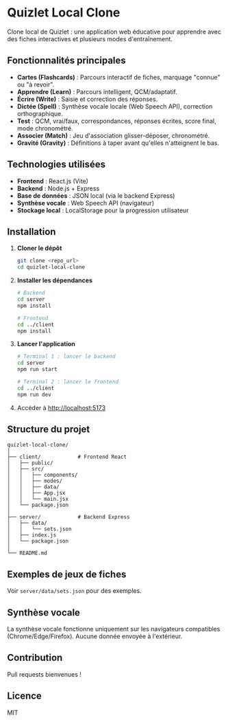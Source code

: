 # Quizlet Local Clone

Clone local de Quizlet : une application web éducative pour apprendre avec des fiches interactives et plusieurs modes d'entraînement.

## Fonctionnalités principales

- **Cartes (Flashcards)** : Parcours interactif de fiches, marquage "connue" ou "à revoir".
- **Apprendre (Learn)** : Parcours intelligent, QCM/adaptatif.
- **Écrire (Write)** : Saisie et correction des réponses.
- **Dictée (Spell)** : Synthèse vocale locale (Web Speech API), correction orthographique.
- **Test** : QCM, vrai/faux, correspondances, réponses écrites, score final, mode chronométré.
- **Associer (Match)** : Jeu d'association glisser-déposer, chronométré.
- **Gravité (Gravity)** : Définitions à taper avant qu'elles n'atteignent le bas.

## Technologies utilisées

- **Frontend** : React.js (Vite)
- **Backend** : Node.js + Express
- **Base de données** : JSON local (via le backend Express)
- **Synthèse vocale** : Web Speech API (navigateur)
- **Stockage local** : LocalStorage pour la progression utilisateur

## Installation

1. **Cloner le dépôt**

   ```bash
   git clone <repo_url>
   cd quizlet-local-clone
   ```

2. **Installer les dépendances**

   ```bash
   # Backend
   cd server
   npm install

   # Frontend
   cd ../client
   npm install
   ```

3. **Lancer l'application**

   ```bash
   # Terminal 1 : lancer le backend
   cd server
   npm run start

   # Terminal 2 : lancer le frontend
   cd ../client
   npm run dev
   ```

4. Accéder à [http://localhost:5173](http://localhost:5173)

## Structure du projet

```
quizlet-local-clone/
│
├── client/            # Frontend React
│   ├── public/
│   ├── src/
│   │   ├── components/
│   │   ├── modes/
│   │   ├── data/
│   │   ├── App.jsx
│   │   └── main.jsx
│   └── package.json
│
├── server/            # Backend Express
│   ├── data/
│   │   └── sets.json
│   ├── index.js
│   └── package.json
│
└── README.md
```

## Exemples de jeux de fiches

Voir `server/data/sets.json` pour des exemples.

## Synthèse vocale

La synthèse vocale fonctionne uniquement sur les navigateurs compatibles (Chrome/Edge/Firefox). Aucune donnée envoyée à l'extérieur.

## Contribution

Pull requests bienvenues !

## Licence

MIT